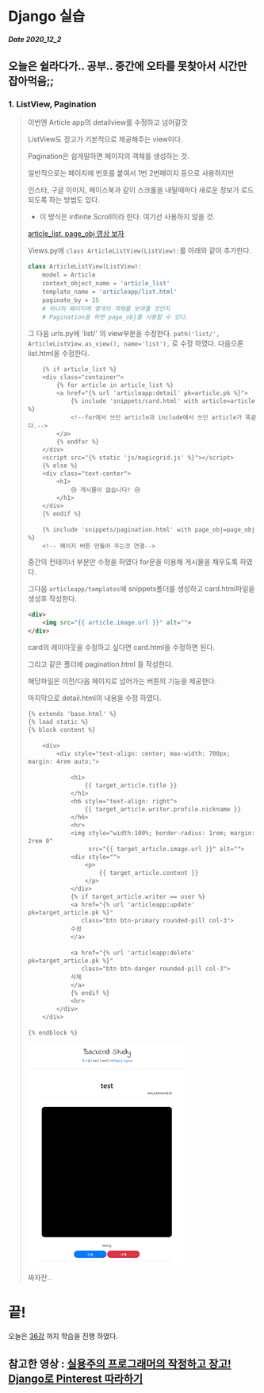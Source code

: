 # Django 실습
##### Date 2020_12_2
오늘은 쉴라다가.. 공부.. 중간에 오타를 못찾아서 시간만 잡아먹음;;
---
### 1. ListView, Pagination
> 이번엔 Article app의 detailview를 수정하고 넘어갈것 
> 
> ListView도 장고가 기본적으로 제공해주는 view이다.
> 
> Pagination은 쉽게말하면 페이지의 객체를 생성하는 것.
> 
> 일반적으로는 페이지에 번호를 붙여서 1번 2번페이지 등으로 사용하지만
> 
> 인스타, 구글 이미지, 페이스북과 같이 스크롤을 내릴때마다 새로운 정보가 로드 되도록 하는 방법도 있다.
> - 이 방식은 infinite Scroll이라 한다. 여기선 사용하지 않을 것.
> 
> [article_list, page_obj 영상 보자](https://www.youtube.com/watch?v=E4d0vV9DBy4&list=PLQFurmxCuZ2RVfilzQB5rCGWuODBf4Qjo&index=37&t=240)
> 
> Views.py에 ```class ArticleListView(ListView):```를 아래와 같이 추가한다.
> ```Python
> class ArticleListView(ListView):
>     model = Article
>     context_object_name = 'article_list'
>     template_name = 'articleapp/list.html'
>     paginate_by = 25
>     # 하나의 페이지에 몇개의 객체를 보여줄 것인지
>     # Pagination을 하면 page_obj를 사용할 수 있다.
> ```
> 그 다음 urls.py에 'list/' 의 view부분을 수정한다.
> ```path('list/', ArticleListView.as_view(), name='list'),``` 로 수정 하였다.
> 다음으론 list.html을 수정한다.
> ```
>     {% if article_list %}
>     <div class="container">
>         {% for article in article_list %}
>         <a href="{% url 'articleapp:detail' pk=article.pk %}">
>             {% include 'snippets/card.html' with article=article %}
>             <!--for에서 쓰인 article과 include에서 쓰인 article가 똑같다.-->
>         </a>
>         {% endfor %}
>     </div>
>     <script src="{% static 'js/magicgrid.js' %}"></script>
>     {% else %}
>     <div class="text-center">
>         <h1>
>             😢 게시물이 없습니다! 😢
>         </h1>
>     </div>
>     {% endif %}
> 
>     {% include 'snippets/pagination.html' with page_obj=page_obj %}
>     <!-- 페이지 버튼 만들어 주는것 연결-->
> ```
> 중간의 컨테이너 부분만 수정을 하였다 for문을 이용해 게시물을 채우도록 하였다.
> 
> 그다음 ```articleapp/templates```에 snippets폴더를 생성하고 card.html파일을 생성후 작성한다.
> ```html
> <div>
>     <img src="{{ article.image.url }}" alt="">
> </div>
> ```
> card의 레이아웃을 수정하고 싶다면 card.html을 수정하면 된다.
> 
> 그리고 같은 폴더에 pagination.html 을 작성한다.
> 
> 해당파일은 이전/다음 페이지로 넘어가는 버튼의 기능을 제공한다.
> 
> 마지막으로 detail.html의 내용을 수정 하였다.
> ```
> {% extends 'base.html' %}
> {% load static %}
> {% block content %}
> 
>     <div>
>         <div style="text-align: center; max-width: 700px; margin: 4rem auto;">
>             
>             <h1>
>                 {{ target_article.title }}
>             </h1>
>             <h6 style="text-align: right">
>                 {{ target_article.writer.profile.nickname }}
>             </h6>
>             <hr>
>             <img style="width:100%; border-radius: 1rem; margin: 2rem 0"
>                  src="{{ target_article.image.url }}" alt="">
>             <div style="">
>                 <p>
>                     {{ target_article.content }}
>                 </p>
>             </div>
>             {% if target_article.writer == user %}
>             <a href="{% url 'articleapp:update' pk=target_article.pk %}"
>                class="btn btn-primary rounded-pill col-3">
>             수정
>             </a>
>             
>             <a href="{% url 'articleapp:delete' pk=target_article.pk %}"
>                class="btn btn-danger rounded-pill col-3">
>             삭제
>             </a> 
>             {% endif %}
>             <hr>
>         </div>
>     </div>
> 
> {% endblock %}
> ```
> 
> ![detail](./image/Django17/Django_17_1.png)
> 
> 짜자잔..
> 
# 끝! 
오늘은 [36강](https://www.youtube.com/watch?v=E4d0vV9DBy4&list=PLQFurmxCuZ2RVfilzQB5rCGWuODBf4Qjo&index=37) 까지 학습을 진행 하였다.
## 참고한 영상 : [실용주의 프로그래머의 작정하고 장고! Django로 Pinterest 따라하기](https://www.youtube.com/playlist?list=PLQFurmxCuZ2RVfilzQB5rCGWuODBf4Qjo)
